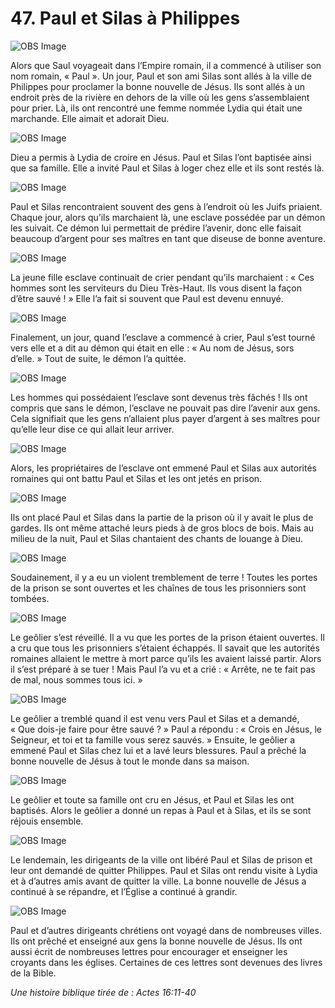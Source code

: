 # 47. Paul et Silas à Philippes

![OBS Image](https://cdn.door43.org/obs/jpg/360px/obs-en-47-01.jpg)

Alors que Saul voyageait dans l’Empire romain, il a commencé à utiliser son nom romain, « Paul ». Un jour, Paul et son ami Silas sont allés à la ville de Philippes pour proclamer la bonne nouvelle de Jésus. Ils sont allés à un endroit près de la rivière en dehors de la ville où les gens s’assemblaient pour prier. Là, ils ont rencontré une femme nommée Lydia qui était une marchande. Elle aimait et adorait Dieu.

![OBS Image](https://cdn.door43.org/obs/jpg/360px/obs-en-47-02.jpg)

Dieu a permis à Lydia de croire en Jésus. Paul et Silas l’ont baptisée ainsi que sa famille. Elle a invité Paul et Silas à loger chez elle et ils sont restés là.

![OBS Image](https://cdn.door43.org/obs/jpg/360px/obs-en-47-03.jpg)

Paul et Silas rencontraient souvent des gens à l’endroit où les Juifs priaient. Chaque jour, alors qu’ils marchaient là, une esclave possédée par un démon les suivait. Ce démon lui permettait de prédire l’avenir, donc elle faisait beaucoup d’argent pour ses maîtres en tant que diseuse de bonne aventure.

![OBS Image](https://cdn.door43.org/obs/jpg/360px/obs-en-47-04.jpg)

La jeune fille esclave continuait de crier pendant qu’ils marchaient : « Ces hommes sont les serviteurs du Dieu Très-Haut. Ils vous disent la façon d’être sauvé ! » Elle l’a fait si souvent que Paul est devenu ennuyé.

![OBS Image](https://cdn.door43.org/obs/jpg/360px/obs-en-47-05.jpg)

Finalement, un jour, quand l’esclave a commencé à crier, Paul s’est tourné vers elle et a dit au démon qui était en elle : « Au nom de Jésus, sors d’elle. » Tout de suite, le démon l’a quittée.

![OBS Image](https://cdn.door43.org/obs/jpg/360px/obs-en-47-06.jpg)

Les hommes qui possédaient l’esclave sont devenus très fâchés ! Ils ont compris que sans le démon, l’esclave ne pouvait pas dire l’avenir aux gens. Cela signifiait que les gens n’allaient plus payer d’argent à ses maîtres pour qu’elle leur dise ce qui allait leur arriver.

![OBS Image](https://cdn.door43.org/obs/jpg/360px/obs-en-47-07.jpg)

Alors, les propriétaires de l’esclave ont emmené Paul et Silas aux autorités romaines qui ont battu Paul et Silas et les ont jetés en prison.

![OBS Image](https://cdn.door43.org/obs/jpg/360px/obs-en-47-08.jpg)

Ils ont placé Paul et Silas dans la partie de la prison où il y avait le plus de gardes. Ils ont même attaché leurs pieds à de gros blocs de bois. Mais au milieu de la nuit, Paul et Silas chantaient des chants de louange à Dieu.

![OBS Image](https://cdn.door43.org/obs/jpg/360px/obs-en-47-09.jpg)

Soudainement, il y a eu un violent tremblement de terre ! Toutes les portes de la prison se sont ouvertes et les chaînes de tous les prisonniers sont tombées.

![OBS Image](https://cdn.door43.org/obs/jpg/360px/obs-en-47-10.jpg)

Le geôlier s’est réveillé. Il a vu que les portes de la prison étaient ouvertes. Il a cru que tous les prisonniers s’étaient échappés. Il savait que les autorités romaines allaient le mettre à mort parce qu’ils les avaient laissé partir. Alors il s’est préparé à se tuer ! Mais Paul l’a vu et a crié : « Arrête, ne te fait pas de mal, nous sommes tous ici. »

![OBS Image](https://cdn.door43.org/obs/jpg/360px/obs-en-47-11.jpg)

Le geôlier a tremblé quand il est venu vers Paul et Silas et a demandé, « Que dois-je faire pour être sauvé ? » Paul a répondu : « Crois en Jésus, le Seigneur, et toi et ta famille vous serez sauvés. » Ensuite, le geôlier a emmené Paul et Silas chez lui et a lavé leurs blessures. Paul a prêché la bonne nouvelle de Jésus à tout le monde dans sa maison.

![OBS Image](https://cdn.door43.org/obs/jpg/360px/obs-en-47-12.jpg)

Le geôlier et toute sa famille ont cru en Jésus, et Paul et Silas les ont baptisés. Alors le geôlier a donné un repas à Paul et à Silas, et ils se sont réjouis ensemble.

![OBS Image](https://cdn.door43.org/obs/jpg/360px/obs-en-47-13.jpg)

Le lendemain, les dirigeants de la ville ont libéré Paul et Silas de prison et leur ont demandé de quitter Philippes. Paul et Silas ont rendu visite à Lydia et à d’autres amis avant de quitter la ville. La bonne nouvelle de Jésus a continué à se répandre, et l’Église a continué à grandir.

![OBS Image](https://cdn.door43.org/obs/jpg/360px/obs-en-47-14.jpg)

Paul et d’autres dirigeants chrétiens ont voyagé dans de nombreuses villes. Ils ont prêché et enseigné aux gens la bonne nouvelle de Jésus. Ils ont aussi écrit de nombreuses lettres pour encourager et enseigner les croyants dans les églises. Certaines de ces lettres sont devenues des livres de la Bible.

_Une histoire biblique tirée de : Actes 16:11-40_